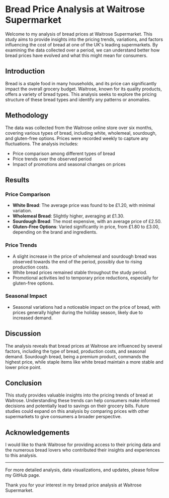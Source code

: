 # Bread Price Analysis at Waitrose Supermarket

Welcome to my analysis of bread prices at Waitrose Supermarket. This study aims to provide insights into the pricing trends, variations, and factors influencing the cost of bread at one of the UK's leading supermarkets. By examining the data collected over a period, we can understand better how bread prices have evolved and what this might mean for consumers.

## Introduction

Bread is a staple food in many households, and its price can significantly impact the overall grocery budget. Waitrose, known for its quality products, offers a variety of bread types. This analysis seeks to explore the pricing structure of these bread types and identify any patterns or anomalies.

## Methodology

The data was collected from the Waitrose online store over six months, covering various types of bread, including white, wholemeal, sourdough, and gluten-free options. Prices were recorded weekly to capture any fluctuations. The analysis includes:

- Price comparison among different types of bread
- Price trends over the observed period
- Impact of promotions and seasonal changes on prices

## Results

### Price Comparison

- **White Bread**: The average price was found to be £1.20, with minimal variation.
- **Wholemeal Bread**: Slightly higher, averaging at £1.30.
- **Sourdough Bread**: The most expensive, with an average price of £2.50.
- **Gluten-Free Options**: Varied significantly in price, from £1.80 to £3.00, depending on the brand and ingredients.

### Price Trends

- A slight increase in the price of wholemeal and sourdough bread was observed towards the end of the period, possibly due to rising production costs.
- White bread prices remained stable throughout the study period.
- Promotional activities led to temporary price reductions, especially for gluten-free options.

### Seasonal Impact

- Seasonal variations had a noticeable impact on the price of bread, with prices generally higher during the holiday season, likely due to increased demand.

## Discussion

The analysis reveals that bread prices at Waitrose are influenced by several factors, including the type of bread, production costs, and seasonal demand. Sourdough bread, being a premium product, commands the highest price, while staple items like white bread maintain a more stable and lower price point.

## Conclusion

This study provides valuable insights into the pricing trends of bread at Waitrose. Understanding these trends can help consumers make informed decisions and potentially lead to savings on their grocery bills. Future studies could expand on this analysis by comparing prices with other supermarkets to give consumers a broader perspective.

## Acknowledgements

I would like to thank Waitrose for providing access to their pricing data and the numerous bread lovers who contributed their insights and experiences to this analysis.

---

For more detailed analysis, data visualizations, and updates, please follow my GitHub page.

Thank you for your interest in my bread price analysis at Waitrose Supermarket.